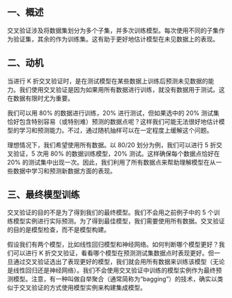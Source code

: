 
## 一、概述

交叉验证涉及将数据集划分为多个子集，并多次训练模型。每次使用不同的子集作为验证集，其余的作为训练集。这有助于更好地估计模型在未见数据上的表现。

## 二、动机

当进行 K 折交叉验证时，是在测试模型在某些数据上训练后预测未见数据的能力。我们使用交叉验证是因为如果用所有数据进行训练，就没有数据用于测试。这在数据有限时尤为重要。

我们可以用 80% 的数据进行训练，20% 进行测试，但如果选中的 20% 测试集恰好包含特别容易（或特别难）预测的数据点呢？这样我们可能无法很好地估计模型的学习和预测能力。不过，通过随机抽样可以在一定程度上缓解这个问题。

理想情况下，我们希望使用所有数据。以 80/20 划分为例，我们可以进行 5 折交叉验证，5 次用 80% 的数据训练模型，20% 测试。这样确保每个数据点恰好在 20% 的测试集中出现一次。因此，我们利用了所有数据点来帮助理解模型在从一些数据中学习和预测新数据方面的表现。

## 三、最终模型训练

交叉验证的目的不是为了得到我们的最终模型。我们不会用之前例子中的 5 个训练模型实例进行实际预测。为了得到最佳模型，我们需要使用所有数据。交叉验证的目的是模型检查，而不是模型构建。

假设我们有两个模型，比如线性回归模型和神经网络。如何判断哪个模型更好？我们可以进行 K 折交叉验证，看看哪个模型在预测测试集数据点时表现更好。但一旦通过交叉验证选出了表现更好的模型，我们就会用所有数据来训练该模型（无论是线性回归还是神经网络）。我们不会使用交叉验证中训练的模型实例作为最终预测模型。注意，有一种叫做自举聚合（通常简称为“bagging”）的技术，确实以类似于交叉验证的方式使用模型实例来构建集成模型。


